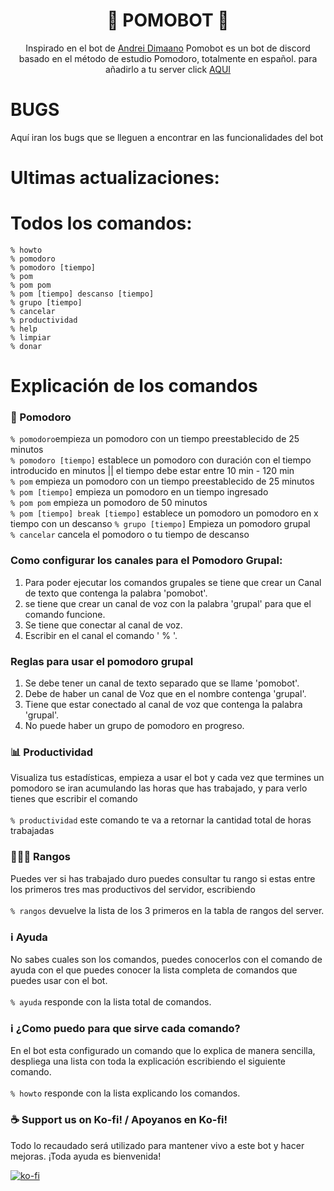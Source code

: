 <h1 align="center">
 🍅 POMOBOT 🍅
</h1>

<p align="center">
  Inspirado en el bot de <a href="https://github.com/andreidimaano">Andrei Dimaano</a>
  Pomobot es un bot de discord basado en el método de estudio Pomodoro, totalmente en español. para añadirlo a tu server click <a href="https://discord.com/api/oauth2/authorize?client_id=856953402872692788&permissions=8&scope=bot">AQUI</a>
</p>

# BUGS
  Aquí iran los bugs que se lleguen a encontrar en las funcionalidades del bot

# Ultimas actualizaciones:<br />


# Todos los comandos:<br />

`% howto`<br />
`% pomodoro`<br />
`% pomodoro [tiempo]`<br />
`% pom`<br />
`% pom pom`<br />
`% pom [tiempo] descanso [tiempo]`<br />
`% grupo [tiempo]`<br />
`% cancelar`<br />
`% productividad`<br />
`% help`<br />
`% limpiar`<br />
`% donar` <br/>

# Explicación de los comandos

### 🍅 Pomodoro<br/>

`% pomodoro`empieza un pomodoro con un tiempo preestablecido de 25 minutos<br/>
`% pomodoro [tiempo]` establece un pomodoro con duración con el tiempo introducido en minutos || el tiempo debe estar entre  10 min - 120 min<br/>
`% pom` empieza un pomodoro con un tiempo preestablecido de 25 minutos <br/>
`% pom [tiempo]` empieza un pomodoro en un tiempo ingresado<br />
`% pom pom` empieza un pomodoro de 50 minutos<br/>
`% pom [tiempo] break [tiempo]` establece un pomodoro un pomodoro en x tiempo con un descanso 
`% grupo [tiempo]` Empieza un pomodoro grupal <br/>
`% cancelar` cancela el pomodoro o tu tiempo de descanso <br/>

### Como configurar los canales para el Pomodoro Grupal:
1. Para poder ejecutar los comandos grupales se tiene que crear un Canal de texto que contenga la palabra 'pomobot'.
2. se tiene que crear un canal de voz con la palabra 'grupal' para que el comando funcione.
3. Se tiene que conectar al canal de voz.
4. Escribir en el canal el comando  ' % '. 

### Reglas para usar el pomodoro grupal
1. Se debe tener un canal de texto separado que se llame 'pomobot'.
2. Debe de haber un canal de Voz que en el nombre contenga 'grupal'.
3. Tiene que estar conectado al canal de voz que contenga la palabra 'grupal'.
4. No puede haber un grupo de pomodoro en progreso.


### 📊 Productividad
Visualiza tus estadísticas, empieza a usar el bot y cada vez que termines un pomodoro se iran acumulando las horas que has trabajado, y para verlo tienes que escribir el comando
<br /><br />
`% productividad` este comando te va a retornar la cantidad total de horas trabajadas
<br />

### 🥇🥈🥉 Rangos<br/>
Puedes ver si has trabajado duro puedes consultar tu rango si estas entre los primeros tres mas productivos del servidor, escribiendo
<br /><br />
`% rangos` devuelve la lista de los 3 primeros en la tabla de rangos del server.
<br />

### :information_source: Ayuda<br/>
No sabes cuales son los comandos, puedes conocerlos con el comando de ayuda con el que puedes conocer la lista completa de comandos que puedes usar con el bot.
<br /><br />
`% ayuda` responde con la lista total de comandos.
<br />

### :information_source: ¿Como puedo para que sirve cada comando?
En el bot esta configurado un comando que lo explica de manera sencilla, despliega una lista con toda la explicación escribiendo el siguiente comando.
<br /><br />
`% howto` responde con la lista explicando los comandos.
<br />

### :coffee: Support us on Ko-fi! / Apoyanos en Ko-fi! 
Todo lo recaudado será utilizado para mantener vivo a este bot y hacer mejoras. ¡Toda ayuda es bienvenida! 

 [![ko-fi](https://ko-fi.com/img/githubbutton_sm.svg)](https://ko-fi.com/Y8Y64LY9X)

